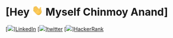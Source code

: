 # [Hey <img src="https://raw.githubusercontent.com/ABSphreak/ABSphreak/master/gifs/Hi.gif" width="30px"> Myself Chinmoy Anand]
[<img height="30" src="https://img.shields.io/badge/linkedin-blue.svg?&style=for-the-badge&logo=linkedin&logoColor=white" />][LinkedIn](https://www.linkedin.com/in/chinmoy07-an)
[<img height="30" src="https://img.shields.io/badge/twitter-%231DA1F2.svg?&style=for-the-badge&logo=twitter&logoColor=white" />][twitter](https://www.twitter.com/chinmoy_anand)
[<img height="30" src="https://img.shields.io/badge/HackerRank-%2312100E.svg?&style=for-the-badge&logo=hackerrank" />][HackerRank](https://www.hackerrank.com/anandchinmoy_36)

<!---
chinmoy07-an/chinmoy07-an is a ✨ special ✨ repository because its `README.md` (this file) appears on your GitHub profile.
You can click the Preview link to take a look at your changes.
--->

